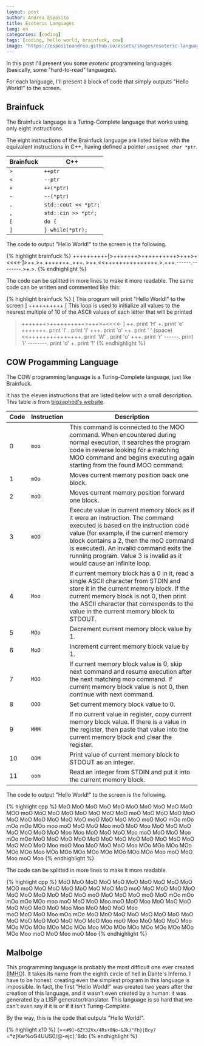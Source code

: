 ```yaml
---
layout: post
author: Andrea Esposito
title: Esoteric Languages
lang: en
categories: [coding]
tags: [coding, hello world, brainfuck, cow]
image: "https://espositoandrea.github.io/assets/images/esoteric-languages.jpg"
---
```

In this post I'll present you some _esoteric_ programming languages (basically, some "hard-to-read" languages).

For each language, I'll present a block of code that simply outputs "Hello World!" to the screen.

<!--more-->

## Brainfuck

The Brainfuck language is a Turing-Complete language that works using only eight instructions.

The eight instructions of the Brainfuck language are listed below with the 
equivalent instructions in C++, having defined a pointer `unsigned char *ptr`.

| Brainfuck | C++                  |
|-----------|----------------------|
| `>`       | `++ptr`              |
| `<`       | `--ptr`              |
| `+`       | `++(*ptr)`           |
| `-`       | `--(*ptr)`           |
| `.`       | `std::cout << *ptr;` |
| `,`       | `std::cin >> *ptr;`  |
| `[`       | `do {`               |
| `]`       | `} while(*ptr);`     |

The code to output "Hello World!" to the screen is the following.

{% highlight brainfuck %}
++++++++++[>+++++++>++++++++++>+++>+<<<<-]>++.>+.+++++++..+++. >++.<<+++++++++++++++.>.+++.------.--------.>+.>.
{% endhighlight %}

The code can be splitted in more lines to make it more readable. The same code can
be written and commented like this:

{% highlight brainfuck %}
[
   This program will print "Hello World!" to the screen
]
++++++++++
[
	This loop is used to initialize all values to the nearest multiple of 10 of
	the ASCII values of each letter that will be printed
   >+++++++>++++++++++>+++>+<<<<-
]
>++. print 'H'
>+. print 'e'
+++++++. print 'l'
. print 'l'
+++. print 'o'
>++. print ' ' (space)
<<+++++++++++++++. print 'W'
>. print 'o'
+++. print 'r'
------. print 'l'
--------. print 'd'
>+. print '!'
{% endhighlight %}

## COW Progamming Language

The COW programming language is a Turing-Complete language, just like Brainfuck.

It has the eleven instructions that are listed below with a small description.
This table is from [bigzaphod's website](https://bigzaphod.github.io/COW/).

| Code | Instruction | Description                                                                                                                                                                                                                                                                                                                     |
|------|-------------|---------------------------------------------------------------------------------------------------------------------------------------------------------------------------------------------------------------------------------------------------------------------------------------------------------------------------------|
| 0    | `moo`       | This command is connected to the MOO command. When encountered during normal execution, it searches the program code in reverse looking for a matching MOO command and begins executing again starting from the found MOO command.                                                                                              |
| 1    | `mOo`       | Moves current memory position back one block.                                                                                                                                                                                                                                                                                   |
| 2    | `moO`       | Moves current memory position forward one block.                                                                                                                                                                                                                                                                                |
| 3    | `mOO`       | Execute value in current memory block as if it were an instruction. The command executed is based on the instruction code value (for example, if the current memory block contains a 2, then the moO command is executed). An invalid command exits the running program. Value 3 is invalid as it would cause an infinite loop. |
| 4    | `Moo`       | If current memory block has a 0 in it, read a single ASCII character from STDIN and store it in the current memory block. If the current memory block is not 0, then print the ASCII character that corresponds to the value in the current memory block to STDOUT.                                                             |
| 5    | `MOo`       | Decrement current memory block value by 1.                                                                                                                                                                                                                                                                                      |
| 6    | `MoO`       | Increment current memory block value by 1.                                                                                                                                                                                                                                                                                      |
| 7    | `MOO`       | If current memory block value is 0, skip next command and resume execution after the next matching moo command. If current memory block value is not 0, then continue with next command.                                                                                                                                        |
| 8    | `OOO`       | Set current memory block value to 0.                                                                                                                                                                                                                                                                                            |
| 9    | `MMM`       | If no current value in register, copy current memory block value. If there is a value in the register, then paste that value into the current memory block and clear the register.                                                                                                                                              |
| 10   | `OOM`       | Print value of current memory block to STDOUT as an integer.                                                                                                                                                                                                                                                                    |
| 11   | `oom`       | Read an integer from STDIN and put it into the current memory block.                                                                                                                                                                                                                                                            |

The code to output "Hello World!" to the screen is the following.

{% highlight cpp %}
MoO MoO MoO MoO MoO MoO MoO MoO MoO MoO MOO moO MoO 
MoO MoO MoO MoO MoO MoO moO MoO MoO MoO MoO MoO MoO 
MoO MoO MoO MoO moO MoO MoO MoO moO MoO mOo mOo mOo 
mOo MOo moo moO MoO MoO Moo moO MoO Moo MoO MoO MoO 
MoO MoO MoO MoO Moo Moo MoO MoO MoO Moo moO MoO MoO 
Moo mOo mOo MoO MoO MoO MoO MoO MoO MoO MoO MoO MoO 
MoO MoO MoO MoO MoO Moo moO Moo MoO MoO MoO Moo MOo 
MOo MOo MOo MOo MOo Moo MOo MOo MOo MOo MOo MOo MOo 
MOo Moo moO MoO Moo moO Moo
{% endhighlight %}

The code can be splitted in more lines to make it more readable.

{% highlight cpp %}
MoO MoO MoO MoO MoO MoO MoO MoO MoO MoO 
MOO
   moO MoO MoO MoO MoO MoO MoO MoO moO MoO MoO MoO MoO MoO MoO MoO MoO MoO MoO moO MoO MoO MoO moO MoO mOo mOo mOo mOo MOo 
moo
moO MoO MoO Moo 
moO MoO Moo 
MoO MoO MoO MoO MoO MoO MoO Moo 
Moo 
MoO MoO MoO Moo  
moO MoO MoO Moo 
mOo mOo MoO MoO MoO MoO MoO MoO MoO MoO MoO MoO MoO MoO MoO MoO MoO Moo 
moO Moo 
MoO MoO MoO Moo 
MOo MOo MOo MOo MOo MOo Moo 
MOo MOo MOo MOo MOo MOo MOo MOo Moo 
moO MoO Moo 
moO Moo 
{% endhighlight %}

## Malbolge

This programming language is probably the most difficult one ever created (<abbr
title="In My Humble Opinion">IMHO</abbr>). It takes its name from the eighth
circle of hell in Dante's Inferno. I have to be honest: creating even the
simplest program in this language is impossible. In fact, the first "Hello
World!" was created two years after the creation of this language, and it wasn't
even created by a human: it was generated by a LISP generator/translator. This
language is so hard that we can't even say if it is or if it isn't
Turing-Complete.

By the way, this is the code that outputs "Hello World!".

{% highlight x10 %}
(=<`#9]~6ZY32Vx/4Rs+0No-&Jk)"Fh}|Bcy?`=*z]Kw%oG4UUS0/@-ejc(:'8dc
{% endhighlight %}